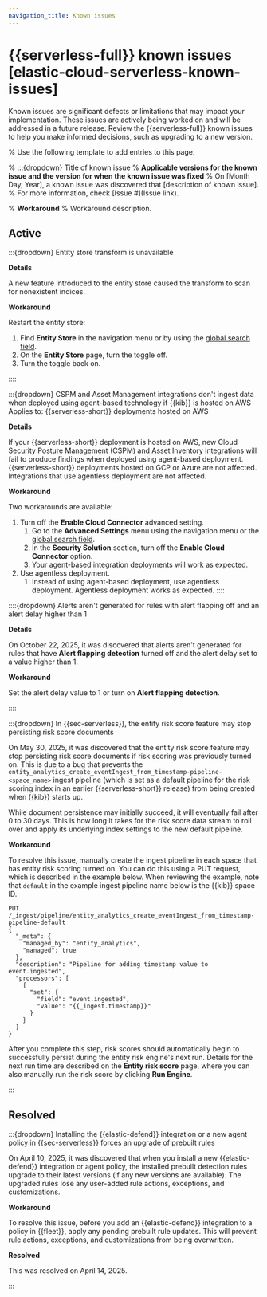 ```yaml
---
navigation_title: Known issues
---
```

# {{serverless-full}} known issues [elastic-cloud-serverless-known-issues]
Known issues are significant defects or limitations that may impact your implementation. These issues are actively being worked on and will be addressed in a future release. Review the {{serverless-full}} known issues to help you make informed decisions, such as upgrading to a new version.

% Use the following template to add entries to this page.

% :::{dropdown} Title of known issue
% **Applicable versions for the known issue and the version for when the known issue was fixed**
% On [Month Day, Year], a known issue was discovered that [description of known issue].
% For more information, check [Issue #](Issue link).

% **Workaround** 
% Workaround description.

## Active

:::{dropdown} Entity store transform is unavailable 

**Details**

A new feature introduced to the entity store caused the transform to scan for nonexistent indices.

**Workaround** 

Restart the entity store:
1. Find **Entity Store** in the navigation menu or by using the [global search field](/explore-analyze/find-and-organize/find-apps-and-objects.md).
2. On the **Entity Store** page, turn the toggle off.
3. Turn the toggle back on.

::::

:::{dropdown} CSPM and Asset Management integrations don't ingest data when deployed using agent-based technology if {{kib}} is hosted on AWS
Applies to: {{serverless-short}} deployments hosted on AWS

**Details**

If your {{serverless-short}} deployment is hosted on AWS, new Cloud Security Posture Management (CSPM) and Asset Inventory integrations will fail to produce findings when deployed using agent-based deployment. {{serverless-short}} deployments hosted on GCP or Azure are not affected. Integrations that use agentless deployment are not affected. 

**Workaround** 

Two workarounds are available:

1. Turn off the **Enable Cloud Connector** advanced setting. 
    1. Go to the **Advanced Settings** menu using the navigation menu or the [global search field](/explore-analyze/find-and-organize/find-apps-and-objects.md).
    2. In the **Security Solution** section, turn off the **Enable Cloud Connector** option.
    3. Your agent-based integration deployments will work as expected.
2. Use agentless deployment. 
    1. Instead of using agent-based deployment, use agentless deployment. Agentless deployment works as expected.
::::

::::{dropdown} Alerts aren't generated for rules with alert flapping off and an alert delay higher than 1

**Details**

On October 22, 2025, it was discovered that alerts aren't generated for rules that have **Alert flapping detection** turned off and the alert delay set to a value higher than 1.

**Workaround**

Set the alert delay value to 1 or turn on **Alert flapping detection**.

::::

:::{dropdown} In {{sec-serverless}}, the entity risk score feature may stop persisting risk score documents

On May 30, 2025, it was discovered that the entity risk score feature may stop persisting risk score documents if risk scoring was previously turned on. This is due to a bug that prevents the `entity_analytics_create_eventIngest_from_timestamp-pipeline-<space_name>` ingest pipeline (which is set as a default pipeline for the risk scoring index in an earlier {{serverless-short}} release) from being created when {{kib}} starts up.

While document persistence may initially succeed, it will eventually fail after 0 to 30 days. This is how long it takes for the risk score data stream to roll over and apply its underlying index settings to the new default pipeline.

**Workaround**

To resolve this issue, manually create the ingest pipeline in each space that has entity risk scoring turned on. You can do this using a PUT request, which is described in the example below. When reviewing the example, note that `default` in the example ingest pipeline name below is the {{kib}} space ID.

```
PUT /_ingest/pipeline/entity_analytics_create_eventIngest_from_timestamp-pipeline-default
{
  "_meta": {
    "managed_by": "entity_analytics",
    "managed": true
  },
  "description": "Pipeline for adding timestamp value to event.ingested",
  "processors": [
    {
      "set": {
        "field": "event.ingested",
        "value": "{{_ingest.timestamp}}"
      }
    }
  ]
}
```

After you complete this step, risk scores should automatically begin to successfully persist during the entity risk engine's next run. Details for the next run time are described on the **Entity risk score** page, where you can also manually run the risk score by clicking **Run Engine**.

:::

## Resolved

:::{dropdown} Installing the {{elastic-defend}} integration or a new agent policy in {{sec-serverless}} forces an upgrade of prebuilt rules

On April 10, 2025, it was discovered that when you install a new {{elastic-defend}} integration or agent policy, the installed prebuilt detection rules upgrade to their latest versions (if any new versions are available). The upgraded rules lose any user-added rule actions, exceptions, and customizations. 

**Workaround**

To resolve this issue, before you add an {{elastic-defend}} integration to a policy in {{fleet}}, apply any pending prebuilt rule updates. This will prevent rule actions, exceptions, and customizations from being overwritten.

**Resolved**

This was resolved on April 14, 2025.

:::